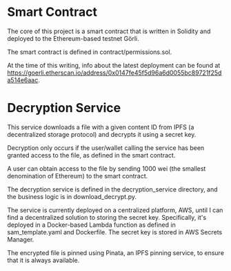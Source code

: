 # Smart Contract

The core of this project is a smart contract that is written in Solidity and deployed to the Ethereum-based testnet Görli.

The smart contract is defined in contract/permissions.sol.

At the time of this writing, info about the latest deployment can be found at https://goerli.etherscan.io/address/0x0147fe45f5d96a6d0055bc89721f25da514e6aac.

# Decryption Service

This service downloads a file with a given content ID from IPFS (a decentralized storage protocol) and decrypts it using a secret key. 

Decryption only occurs if the user/wallet calling the service has been granted access to the file, as defined in the smart contract.

A user can obtain access to the file by sending 1000 wei (the smallest denomination of Ethereum) to the smart contract.

The decryption service is defined in the decryption_service directory, and the business logic is in download_decrypt.py. 

The service is currently deployed on a centralized platform, AWS, until I can find a decentralized solution to storing the secret key. Specifically, it's deployed in a Docker-based Lambda function as defined in sam_template.yaml and Dockerfile. The secret key is stored in AWS Secrets Manager. 

The encrypted file is pinned using Pinata, an IPFS pinning service, to ensure that it is always available. 
